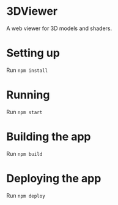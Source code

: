 # 3DViewer
A web viewer for 3D models and shaders.

# Setting up
Run `npm install`

# Running
Run `npm start`

# Building the app
Run `npm build`

# Deploying the app
Run `npm deploy`